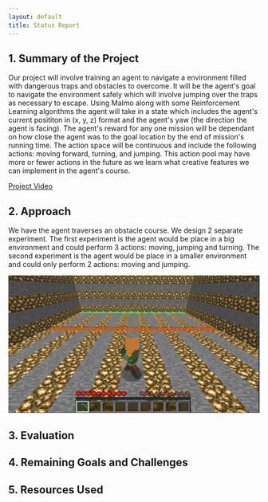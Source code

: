 ```yaml
---
layout: default
title: Status Report
---
```


## 1. Summary of the Project
Our project will involve training an agent to navigate a environment filled with dangerous traps and obstacles to overcome. It will be the agent's goal to navigate the environment safely which will involve jumping over the traps as necessary to escape. Using Malmo along with some Reinforcement Learning algorithms the agent will take in a state which includes the agent's current posititon in (x, y, z) format and the agent's yaw (the direction the agent is facing). The agent's reward for any one mission will be dependant on how close the agent was to the goal location by the end of mission's running time. The action space will be continuous and include the following actions: moving forward, turning, and jumping. This action pool may have more or fewer actions in the future as we learn what creative features we can implement in the agent's course.

[Project Video](https://www.youtube.com/watch?v=NuP8E1t58Sgk "Danger Dungeon")

## 2. Approach
We have the agent traverses an obstacle course. We design 2 separate experiment. The first experiment is the agent would be place in a big environment and could perform 3 actions: moving, jumping and turning. The second experiment is the agent would be place in a smaller environment and  could only perform 2 actions: moving and jumping.

![Alt Text](DangerDungeon.jpg)


## 3. Evaluation

## 4. Remaining Goals and Challenges

## 5. Resources Used
